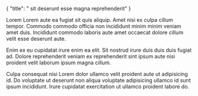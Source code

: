 {
  "title": " sit deserunt esse magna reprehenderit"
}

Lorem Lorem aute ea fugiat sit quis aliquip. Amet nisi ex culpa cillum tempor. Commodo commodo officia non incididunt minim minim veniam amet duis. Incididunt commodo laboris aute amet occaecat dolore cillum velit esse deserunt aute.

Enim ex eu cupidatat irure enim ea elit. Sit nostrud irure duis duis duis fugiat ad. Dolore reprehenderit veniam ex reprehenderit sint ipsum aute nisi proident velit laborum ipsum magna cillum.

Culpa consequat nisi Lorem dolor ullamco velit proident aute ut adipisicing id. Do voluptate ut deserunt non aliqua voluptate adipisicing ullamco id sunt ipsum incididunt. Irure cupidatat exercitation ut ullamco proident labore do.